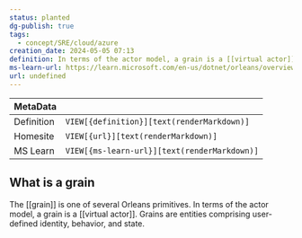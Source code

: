 ```yaml
---
status: planted
dg-publish: true
tags:
  - concept/SRE/cloud/azure
creation_date: 2024-05-05 07:13
definition: In terms of the actor model, a grain is a [[virtual actor]].
ms-learn-url: https://learn.microsoft.com/en-us/dotnet/orleans/overview#what-are-grains
url: undefined
---
```


| MetaData   |                                              |
| ---------- | -------------------------------------------- |
| Definition | `VIEW[{definition}][text(renderMarkdown)]`   |
| Homesite   | `VIEW[{url}][text(renderMarkdown)]`          |
| MS Learn   | `VIEW[{ms-learn-url}][text(renderMarkdown)]` |
## What is a grain

The [[grain]] is one of several Orleans primitives.
In terms of the actor model, a grain is a [[virtual actor]].
Grains are entities comprising user-defined identity, behavior, and state.